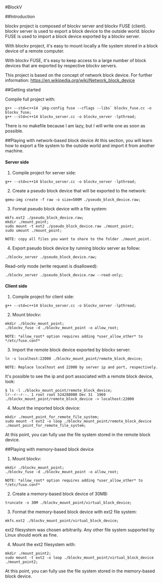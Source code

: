 #BlockV

##Introduction

blockv project is composed of blockv server and blockv FUSE (client).
blockv server is used to export a block device to the outside world. blockv FUSE is used to import a block device exported by a blockv server.

With blockv project, it's easy to mount locally a file system stored in a block device of a remote computer.

With blockv FUSE, it's easy to keep access to a large number of block devices that are exported by respective blockv servers.

This project is based on the concept of network block device. For further information:
https://en.wikipedia.org/wiki/Network_block_device

##Getting started

Compile full project with:
```
g++ --std=c++14 `pkg-config fuse --cflags --libs` blockv_fuse.cc -o blockv_fuse;
g++ --std=c++14 blockv_server.cc -o blockv_server -lpthread;
```

There is no makefile because I am lazy, but I will write one as soon as possible.


##Playing with network-based block device
At this section, you will learn how to export a file system to the outside world and import it from another machine.


#### Server side

1) Compile project for server side:
```
g++ --std=c++14 blockv_server.cc -o blockv_server -lpthread;
```

2) Create a pseudo block device that will be exported to the network:
```
qemu-img create -f raw -o size=500M ./pseudo_block_device.raw;
```

3) Format pseudo block device with a file system:
```
mkfs.ext2 ./pseudo_block_device.raw;
mkdir ./mount_point;
sudo mount -t ext2 ./pseudo_block_device.raw ./mount_point;
sudo umount ./mount_point;

NOTE: copy all files you want to share to the folder ./mount_point.
```

4) Export pseudo block device by running blockv server as follow:
```
./blockv_server ./pseudo_block_device.raw;
```

Read-only mode (write request is disallowed):
```
./blockv_server ./pseudo_block_device.raw --read-only;
```


#### Client side

1) Compile project for client side:
```
g++ --std=c++14 blockv_server.cc -o blockv_server -lpthread;
```

2) Mount blockv:
```
mkdir ./blockv_mount_point;
./blockv_fuse -d ./blockv_mount_point -o allow_root;

NOTE: *allow_root* option requires adding *user_allow_other* to */etc/fuse.conf*
```

3) Import the remote block device exported by blockv server:
```
ln -s localhost:22000 ./blockv_mount_point/remote_block_device;

NOTE: Replace localhost and 22000 by server ip and port, respectively.
```

It's possible to see the ip and port associated with a remote block device, look:
```
$ ls -l ./blockv_mount_point/remote_block_device;
lr--r--r--. 1 root root 524288000 Dec 31  1969 ./blockv_mount_point/remote_block_device -> localhost:22000
```

4) Mount the imported block device:
```
mkdir ./mount_point_for_remote_file_system;
sudo mount -t ext2 -o loop ./blockv_mount_point/remote_block_device ./mount_point_for_remote_file_system;
```

At this point, you can fully use the file system stored in the remote block device.


##Playing with memory-based block device

1) Mount blockv:
```
mkdir ./blockv_mount_point;
./blockv_fuse -d ./blockv_mount_point -o allow_root;

NOTE: *allow_root* option requires adding *user_allow_other* to */etc/fuse.conf*
```

2) Create a memory-based block device of 30MB:
```
truncate -s 30M ./blockv_mount_point/virtual_block_device;
```

3) Format the memory-based block device with ext2 file system:
```
mkfs.ext2 ./blockv_mount_point/virtual_block_device;
```
ext2 filesystem was chosen arbitrarily. Any other file system supported by Linux should work as fine.

4) Mount the ext2 filesystem with:
```
mkdir ./mount_point2;
sudo mount -t ext2 -o loop ./blockv_mount_point/virtual_block_device ./mount_point2;
```

At this point, you can fully use the file system stored in the memory-based block device.
